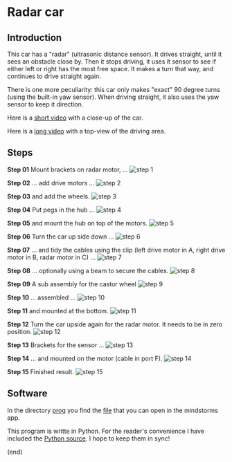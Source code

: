 # Radar car

## Introduction

This car has a "radar" (ultrasonic distance sensor).
It drives straight, until it sees an obstacle close by.
Then it stops driving, it uses it sensor to see if either left or right has the most free space.
It makes a turn that way, and continues to drive straight again.

There is one more peculiarity: this car only makes "exact" 90 degree turns (using the built-in yaw sensor).
When driving straight, it also uses the yaw sensor to keep it direction.

Here is a [short video](https://youtu.be/--oO_Eg1EDk) with a close-up of the car.

Here is a [long video](https://youtu.be/2BKyWezTPEI) with a top-view of the driving area.


## Steps

**Step 01** Mount brackets on radar motor, ...
![step 1](steps/step01.jpg)

**Step 02** ... add drive motors ...
![step 2](steps/step02.jpg)

**Step 03** and add the wheels.
![step 3](steps/step03.jpg)

**Step 04** Put pegs in the hub ...
![step 4](steps/step04.jpg)

**Step 05** and mount the hub on top of the motors.
![step 5](steps/step05.jpg)

**Step 06** Turn the car up side down ...
![step 6](steps/step06.jpg)

**Step 07** ... and tidy the cables using the clip (left drive motor in A, right drive motor in B, radar motor in C) ...
![step 7](steps/step07.jpg)

**Step 08** ... optionally using a beam to secure the cables.
![step 8](steps/step08.jpg)

**Step 09** A sub assembly for the castor wheel
![step 9](steps/step09.jpg)

**Step 10** ... assembled ...
![step 10](steps/step10.jpg)

**Step 11** and mounted at the bottom.
![step 11](steps/step11.jpg)

**Step 12** Turn the car upside again for the radar motor. It needs to be in zero position.
![step 12](steps/step12.jpg)

**Step 13** Brackets for the sensor ...
![step 13](steps/step13.jpg)

**Step 14** ... and mounted on the motor (cable in port F).
![step 14](steps/step14.jpg)

**Step 15** Finished result.
![step 15](steps/step15.jpg)


## Software

In the directory [prog](prog) you find the [file](prog/radarcar.lms) that you can open in the mindstorms app.

This program is writte in Python. For the reader's convenience I have included the [Python source](prog/radarcar.py). I hope to keep them in sync!

(end)
